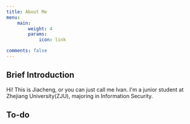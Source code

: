 ```yaml
---
title: About Me
menu:
    main: 
        weight: 4
        params:
            icon: link

comments: false
---
```


## Brief Introduction

Hi! This is Jiacheng, or you can just call me Ivan. I'm a junior student at Zhejiang University(ZJU), majoring in Information Security.

<!-- ## Education Background

## Work Experience

### Alibaba Group &nbsp; &nbsp; &nbsp;  &nbsp; Software Engineer, C/C++(Intern) &nbsp; &nbsp; &nbsp; &nbsp; 2023.6 - 2023.9

### ApeCloud Inc. &nbsp; &nbsp; &nbsp;  &nbsp; Software Developer(Intern) &nbsp; &nbsp; &nbsp; &nbsp; 2023.3 - 2023.6 
<!-- ```
``` -->
## To-do


<!-- 
To use this feature, add `links` section to frontmatter.

This page's frontmatter:

```yaml
links:
  - title: GitHub
    description: GitHub is the world's largest software development platform.
    website: https://github.com
    image: https://github.githubassets.com/images/modules/logos_page/GitHub-Mark.png
  - title: TypeScript
    description: TypeScript is a typed superset of JavaScript that compiles to plain JavaScript.
    website: https://www.typescriptlang.org
    image: ts-logo-128.jpg
```

`image` field accepts both local and external images. -->